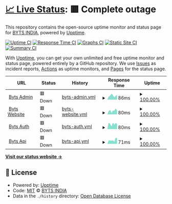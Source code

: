 # [📈 Live Status](https://ping.byts.co.in): <!--live status--> **🟥 Complete outage**

This repository contains the open-source uptime monitor and status page for [BYTS INDIA](https://ping.byts.co.in), powered by [Upptime](https://github.com/upptime/upptime).

[![Uptime CI](https://github.com/byts-india/ping/workflows/Uptime%20CI/badge.svg)](https://github.com/byts-india/ping/actions?query=workflow%3A%22Uptime+CI%22)
[![Response Time CI](https://github.com/byts-india/ping/workflows/Response%20Time%20CI/badge.svg)](https://github.com/byts-india/ping/actions?query=workflow%3A%22Response+Time+CI%22)
[![Graphs CI](https://github.com/byts-india/ping/workflows/Graphs%20CI/badge.svg)](https://github.com/byts-india/ping/actions?query=workflow%3A%22Graphs+CI%22)
[![Static Site CI](https://github.com/byts-india/ping/workflows/Static%20Site%20CI/badge.svg)](https://github.com/byts-india/ping/actions?query=workflow%3A%22Static+Site+CI%22)
[![Summary CI](https://github.com/byts-india/ping/workflows/Summary%20CI/badge.svg)](https://github.com/byts-india/ping/actions?query=workflow%3A%22Summary+CI%22)

With [Upptime](https://upptime.js.org), you can get your own unlimited and free uptime monitor and status page, powered entirely by a GitHub repository. We use [Issues](https://github.com/byts-india/ping/issues) as incident reports, [Actions](https://github.com/byts-india/ping/actions) as uptime monitors, and [Pages](https://ping.byts.co.in) for the status page.

<!--start: status pages-->
<!-- This summary is generated by Upptime (https://github.com/upptime/upptime) -->
<!-- Do not edit this manually, your changes will be overwritten -->
<!-- prettier-ignore -->
| URL | Status | History | Response Time | Uptime |
| --- | ------ | ------- | ------------- | ------ |
| <img alt="" src="https://favicons.githubusercontent.com/dadmin.byts.co.in" height="13"> [Byts Admin](https://dadmin.byts.co.in) | 🟥 Down | [byts-admin.yml](https://github.com/byts-india/ping/commits/HEAD/history/byts-admin.yml) | <details><summary><img alt="Response time graph" src="./graphs/byts-admin/response-time-week.png" height="20"> 86ms</summary><br><a href="https://ping.byts.co.in/history/byts-admin"><img alt="Response time 84" src="https://img.shields.io/endpoint?url=https%3A%2F%2Fraw.githubusercontent.com%2Fbyts-india%2Fping%2FHEAD%2Fapi%2Fbyts-admin%2Fresponse-time.json"></a><br><a href="https://ping.byts.co.in/history/byts-admin"><img alt="24-hour response time 102" src="https://img.shields.io/endpoint?url=https%3A%2F%2Fraw.githubusercontent.com%2Fbyts-india%2Fping%2FHEAD%2Fapi%2Fbyts-admin%2Fresponse-time-day.json"></a><br><a href="https://ping.byts.co.in/history/byts-admin"><img alt="7-day response time 86" src="https://img.shields.io/endpoint?url=https%3A%2F%2Fraw.githubusercontent.com%2Fbyts-india%2Fping%2FHEAD%2Fapi%2Fbyts-admin%2Fresponse-time-week.json"></a><br><a href="https://ping.byts.co.in/history/byts-admin"><img alt="30-day response time 77" src="https://img.shields.io/endpoint?url=https%3A%2F%2Fraw.githubusercontent.com%2Fbyts-india%2Fping%2FHEAD%2Fapi%2Fbyts-admin%2Fresponse-time-month.json"></a><br><a href="https://ping.byts.co.in/history/byts-admin"><img alt="1-year response time 84" src="https://img.shields.io/endpoint?url=https%3A%2F%2Fraw.githubusercontent.com%2Fbyts-india%2Fping%2FHEAD%2Fapi%2Fbyts-admin%2Fresponse-time-year.json"></a></details> | <details><summary><a href="https://ping.byts.co.in/history/byts-admin">100.00%</a></summary><a href="https://ping.byts.co.in/history/byts-admin"><img alt="All-time uptime 99.99%" src="https://img.shields.io/endpoint?url=https%3A%2F%2Fraw.githubusercontent.com%2Fbyts-india%2Fping%2FHEAD%2Fapi%2Fbyts-admin%2Fuptime.json"></a><br><a href="https://ping.byts.co.in/history/byts-admin"><img alt="24-hour uptime 100.00%" src="https://img.shields.io/endpoint?url=https%3A%2F%2Fraw.githubusercontent.com%2Fbyts-india%2Fping%2FHEAD%2Fapi%2Fbyts-admin%2Fuptime-day.json"></a><br><a href="https://ping.byts.co.in/history/byts-admin"><img alt="7-day uptime 100.00%" src="https://img.shields.io/endpoint?url=https%3A%2F%2Fraw.githubusercontent.com%2Fbyts-india%2Fping%2FHEAD%2Fapi%2Fbyts-admin%2Fuptime-week.json"></a><br><a href="https://ping.byts.co.in/history/byts-admin"><img alt="30-day uptime 100.00%" src="https://img.shields.io/endpoint?url=https%3A%2F%2Fraw.githubusercontent.com%2Fbyts-india%2Fping%2FHEAD%2Fapi%2Fbyts-admin%2Fuptime-month.json"></a><br><a href="https://ping.byts.co.in/history/byts-admin"><img alt="1-year uptime 99.99%" src="https://img.shields.io/endpoint?url=https%3A%2F%2Fraw.githubusercontent.com%2Fbyts-india%2Fping%2FHEAD%2Fapi%2Fbyts-admin%2Fuptime-year.json"></a></details>
| <img alt="" src="https://favicons.githubusercontent.com/demo.byts.co.in" height="13"> [Byts Website](https://demo.byts.co.in) | 🟥 Down | [byts-website.yml](https://github.com/byts-india/ping/commits/HEAD/history/byts-website.yml) | <details><summary><img alt="Response time graph" src="./graphs/byts-website/response-time-week.png" height="20"> 80ms</summary><br><a href="https://ping.byts.co.in/history/byts-website"><img alt="Response time 79" src="https://img.shields.io/endpoint?url=https%3A%2F%2Fraw.githubusercontent.com%2Fbyts-india%2Fping%2FHEAD%2Fapi%2Fbyts-website%2Fresponse-time.json"></a><br><a href="https://ping.byts.co.in/history/byts-website"><img alt="24-hour response time 82" src="https://img.shields.io/endpoint?url=https%3A%2F%2Fraw.githubusercontent.com%2Fbyts-india%2Fping%2FHEAD%2Fapi%2Fbyts-website%2Fresponse-time-day.json"></a><br><a href="https://ping.byts.co.in/history/byts-website"><img alt="7-day response time 80" src="https://img.shields.io/endpoint?url=https%3A%2F%2Fraw.githubusercontent.com%2Fbyts-india%2Fping%2FHEAD%2Fapi%2Fbyts-website%2Fresponse-time-week.json"></a><br><a href="https://ping.byts.co.in/history/byts-website"><img alt="30-day response time 74" src="https://img.shields.io/endpoint?url=https%3A%2F%2Fraw.githubusercontent.com%2Fbyts-india%2Fping%2FHEAD%2Fapi%2Fbyts-website%2Fresponse-time-month.json"></a><br><a href="https://ping.byts.co.in/history/byts-website"><img alt="1-year response time 79" src="https://img.shields.io/endpoint?url=https%3A%2F%2Fraw.githubusercontent.com%2Fbyts-india%2Fping%2FHEAD%2Fapi%2Fbyts-website%2Fresponse-time-year.json"></a></details> | <details><summary><a href="https://ping.byts.co.in/history/byts-website">100.00%</a></summary><a href="https://ping.byts.co.in/history/byts-website"><img alt="All-time uptime 99.99%" src="https://img.shields.io/endpoint?url=https%3A%2F%2Fraw.githubusercontent.com%2Fbyts-india%2Fping%2FHEAD%2Fapi%2Fbyts-website%2Fuptime.json"></a><br><a href="https://ping.byts.co.in/history/byts-website"><img alt="24-hour uptime 100.00%" src="https://img.shields.io/endpoint?url=https%3A%2F%2Fraw.githubusercontent.com%2Fbyts-india%2Fping%2FHEAD%2Fapi%2Fbyts-website%2Fuptime-day.json"></a><br><a href="https://ping.byts.co.in/history/byts-website"><img alt="7-day uptime 100.00%" src="https://img.shields.io/endpoint?url=https%3A%2F%2Fraw.githubusercontent.com%2Fbyts-india%2Fping%2FHEAD%2Fapi%2Fbyts-website%2Fuptime-week.json"></a><br><a href="https://ping.byts.co.in/history/byts-website"><img alt="30-day uptime 100.00%" src="https://img.shields.io/endpoint?url=https%3A%2F%2Fraw.githubusercontent.com%2Fbyts-india%2Fping%2FHEAD%2Fapi%2Fbyts-website%2Fuptime-month.json"></a><br><a href="https://ping.byts.co.in/history/byts-website"><img alt="1-year uptime 99.99%" src="https://img.shields.io/endpoint?url=https%3A%2F%2Fraw.githubusercontent.com%2Fbyts-india%2Fping%2FHEAD%2Fapi%2Fbyts-website%2Fuptime-year.json"></a></details>
| <img alt="" src="https://favicons.githubusercontent.com/auth.byts.co.in" height="13"> [Byts Auth](https://auth.byts.co.in) | 🟥 Down | [byts-auth.yml](https://github.com/byts-india/ping/commits/HEAD/history/byts-auth.yml) | <details><summary><img alt="Response time graph" src="./graphs/byts-auth/response-time-week.png" height="20"> 80ms</summary><br><a href="https://ping.byts.co.in/history/byts-auth"><img alt="Response time 82" src="https://img.shields.io/endpoint?url=https%3A%2F%2Fraw.githubusercontent.com%2Fbyts-india%2Fping%2FHEAD%2Fapi%2Fbyts-auth%2Fresponse-time.json"></a><br><a href="https://ping.byts.co.in/history/byts-auth"><img alt="24-hour response time 81" src="https://img.shields.io/endpoint?url=https%3A%2F%2Fraw.githubusercontent.com%2Fbyts-india%2Fping%2FHEAD%2Fapi%2Fbyts-auth%2Fresponse-time-day.json"></a><br><a href="https://ping.byts.co.in/history/byts-auth"><img alt="7-day response time 80" src="https://img.shields.io/endpoint?url=https%3A%2F%2Fraw.githubusercontent.com%2Fbyts-india%2Fping%2FHEAD%2Fapi%2Fbyts-auth%2Fresponse-time-week.json"></a><br><a href="https://ping.byts.co.in/history/byts-auth"><img alt="30-day response time 79" src="https://img.shields.io/endpoint?url=https%3A%2F%2Fraw.githubusercontent.com%2Fbyts-india%2Fping%2FHEAD%2Fapi%2Fbyts-auth%2Fresponse-time-month.json"></a><br><a href="https://ping.byts.co.in/history/byts-auth"><img alt="1-year response time 82" src="https://img.shields.io/endpoint?url=https%3A%2F%2Fraw.githubusercontent.com%2Fbyts-india%2Fping%2FHEAD%2Fapi%2Fbyts-auth%2Fresponse-time-year.json"></a></details> | <details><summary><a href="https://ping.byts.co.in/history/byts-auth">100.00%</a></summary><a href="https://ping.byts.co.in/history/byts-auth"><img alt="All-time uptime 99.99%" src="https://img.shields.io/endpoint?url=https%3A%2F%2Fraw.githubusercontent.com%2Fbyts-india%2Fping%2FHEAD%2Fapi%2Fbyts-auth%2Fuptime.json"></a><br><a href="https://ping.byts.co.in/history/byts-auth"><img alt="24-hour uptime 100.00%" src="https://img.shields.io/endpoint?url=https%3A%2F%2Fraw.githubusercontent.com%2Fbyts-india%2Fping%2FHEAD%2Fapi%2Fbyts-auth%2Fuptime-day.json"></a><br><a href="https://ping.byts.co.in/history/byts-auth"><img alt="7-day uptime 100.00%" src="https://img.shields.io/endpoint?url=https%3A%2F%2Fraw.githubusercontent.com%2Fbyts-india%2Fping%2FHEAD%2Fapi%2Fbyts-auth%2Fuptime-week.json"></a><br><a href="https://ping.byts.co.in/history/byts-auth"><img alt="30-day uptime 100.00%" src="https://img.shields.io/endpoint?url=https%3A%2F%2Fraw.githubusercontent.com%2Fbyts-india%2Fping%2FHEAD%2Fapi%2Fbyts-auth%2Fuptime-month.json"></a><br><a href="https://ping.byts.co.in/history/byts-auth"><img alt="1-year uptime 99.99%" src="https://img.shields.io/endpoint?url=https%3A%2F%2Fraw.githubusercontent.com%2Fbyts-india%2Fping%2FHEAD%2Fapi%2Fbyts-auth%2Fuptime-year.json"></a></details>
| <img alt="" src="https://favicons.githubusercontent.com/api.byts.co.in" height="13"> [Byts Api](https://api.byts.co.in) | 🟥 Down | [byts-api.yml](https://github.com/byts-india/ping/commits/HEAD/history/byts-api.yml) | <details><summary><img alt="Response time graph" src="./graphs/byts-api/response-time-week.png" height="20"> 71ms</summary><br><a href="https://ping.byts.co.in/history/byts-api"><img alt="Response time 75" src="https://img.shields.io/endpoint?url=https%3A%2F%2Fraw.githubusercontent.com%2Fbyts-india%2Fping%2FHEAD%2Fapi%2Fbyts-api%2Fresponse-time.json"></a><br><a href="https://ping.byts.co.in/history/byts-api"><img alt="24-hour response time 106" src="https://img.shields.io/endpoint?url=https%3A%2F%2Fraw.githubusercontent.com%2Fbyts-india%2Fping%2FHEAD%2Fapi%2Fbyts-api%2Fresponse-time-day.json"></a><br><a href="https://ping.byts.co.in/history/byts-api"><img alt="7-day response time 71" src="https://img.shields.io/endpoint?url=https%3A%2F%2Fraw.githubusercontent.com%2Fbyts-india%2Fping%2FHEAD%2Fapi%2Fbyts-api%2Fresponse-time-week.json"></a><br><a href="https://ping.byts.co.in/history/byts-api"><img alt="30-day response time 67" src="https://img.shields.io/endpoint?url=https%3A%2F%2Fraw.githubusercontent.com%2Fbyts-india%2Fping%2FHEAD%2Fapi%2Fbyts-api%2Fresponse-time-month.json"></a><br><a href="https://ping.byts.co.in/history/byts-api"><img alt="1-year response time 75" src="https://img.shields.io/endpoint?url=https%3A%2F%2Fraw.githubusercontent.com%2Fbyts-india%2Fping%2FHEAD%2Fapi%2Fbyts-api%2Fresponse-time-year.json"></a></details> | <details><summary><a href="https://ping.byts.co.in/history/byts-api">100.00%</a></summary><a href="https://ping.byts.co.in/history/byts-api"><img alt="All-time uptime 99.99%" src="https://img.shields.io/endpoint?url=https%3A%2F%2Fraw.githubusercontent.com%2Fbyts-india%2Fping%2FHEAD%2Fapi%2Fbyts-api%2Fuptime.json"></a><br><a href="https://ping.byts.co.in/history/byts-api"><img alt="24-hour uptime 100.00%" src="https://img.shields.io/endpoint?url=https%3A%2F%2Fraw.githubusercontent.com%2Fbyts-india%2Fping%2FHEAD%2Fapi%2Fbyts-api%2Fuptime-day.json"></a><br><a href="https://ping.byts.co.in/history/byts-api"><img alt="7-day uptime 100.00%" src="https://img.shields.io/endpoint?url=https%3A%2F%2Fraw.githubusercontent.com%2Fbyts-india%2Fping%2FHEAD%2Fapi%2Fbyts-api%2Fuptime-week.json"></a><br><a href="https://ping.byts.co.in/history/byts-api"><img alt="30-day uptime 100.00%" src="https://img.shields.io/endpoint?url=https%3A%2F%2Fraw.githubusercontent.com%2Fbyts-india%2Fping%2FHEAD%2Fapi%2Fbyts-api%2Fuptime-month.json"></a><br><a href="https://ping.byts.co.in/history/byts-api"><img alt="1-year uptime 99.99%" src="https://img.shields.io/endpoint?url=https%3A%2F%2Fraw.githubusercontent.com%2Fbyts-india%2Fping%2FHEAD%2Fapi%2Fbyts-api%2Fuptime-year.json"></a></details>

<!--end: status pages-->

[**Visit our status website →**](https://ping.byts.co.in)

## 📄 License

- Powered by: [Upptime](https://github.com/upptime/upptime)
- Code: [MIT](./LICENSE) © [BYTS INDIA](https://ping.byts.co.in)
- Data in the `./history` directory: [Open Database License](https://opendatacommons.org/licenses/odbl/1-0/)
